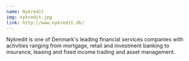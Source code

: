 ```yaml
---
name: Nykredit
img: nykredit.jpg
link: http://www.nykredit.dk/
---
```

Nykredit is one of Denmark's leading financial services companies with activities ranging from mortgage, retail and investment banking to insurance, leasing and fixed income trading and asset management.
